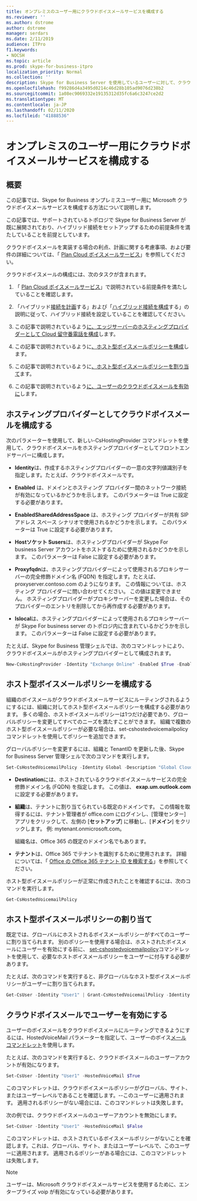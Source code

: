 ```yaml
---
title: オンプレミスのユーザー用にクラウドボイスメールサービスを構成する
ms.reviewer: ''
ms.author: dstrome
author: dstrome
manager: serdars
ms.date: 2/11/2019
audience: ITPro
f1.keywords:
- NOCSH
ms.topic: article
ms.prod: skype-for-business-itpro
localization_priority: Normal
ms.collection: ''
description: Skype for Business Server を使用しているユーザーに対して、クラウドベースのボイスメールを実装する方法について説明します。
ms.openlocfilehash: f99286d4a3495d0214c46d28b105ad9076d238b2
ms.sourcegitcommit: 1a08ec9069332e19135312d35fc6a6c3247ce2d2
ms.translationtype: MT
ms.contentlocale: ja-JP
ms.lasthandoff: 02/11/2020
ms.locfileid: "41888536"
---
```

# <a name="configure-cloud-voicemail-service-for-on-premises-users"></a>オンプレミスのユーザー用にクラウドボイスメールサービスを構成する

## <a name="overview"></a>概要 
この記事では、Skype for Business オンプレミスユーザー用に Microsoft クラウドボイスメールサービスを構成する方法について説明します。  

この記事では、サポートされているトポロジで Skype for Business Server が既に展開されており、ハイブリッド接続をセットアップするための前提条件を満たしていることを前提としています。

クラウドボイスメールを実装する場合の利点、計画に関する考慮事項、および要件の詳細については、「 [Plan Cloud ボイスメールサービス](plan-cloud-voicemail.md)」を参照してください。




クラウドボイスメールの構成には、次のタスクが含まれます。

1.  「 [Plan Cloud ボイスメールサービス](plan-cloud-voicemail.md)」で説明されている前提条件を満たしていることを確認します。

2.  「ハイブリッド[接続を計画](plan-hybrid-connectivity.md)する」および「[ハイブリッド接続を構成](configure-hybrid-connectivity.md)する」の説明に従って、ハイブリッド接続を設定していることを確認してください。 

3.  この記事で説明されているよう[に、エッジサーバーのホスティングプロバイダーとして Cloud 留守番電話を構成](#configure-cloud-voicemail-as-the-hosting-provider)します。

4.  この記事で説明されているように[、ホスト型ボイスメールポリシーを構成](#configure-a-hosted-voicemail-policy)します。

5.  この記事で説明されているように[、ホスト型ボイスメールポリシーを割り当て](#assign-a-hosted-voicemail-policy)ます。

6.  この記事で説明されているよう[に、ユーザーのクラウドボイスメールを有効に](#enable-a-user-for-cloud-voicemail)します。


## <a name="configure-cloud-voicemail-as-the-hosting-provider"></a>ホスティングプロバイダーとしてクラウドボイスメールを構成する 

次のパラメーターを使用して、新しい-CsHostingProvider コマンドレットを使用して、クラウドボイスメールをホスティングプロバイダーとしてフロントエンドサーバーに構成します。

- **Identity**は、作成するホスティングプロバイダーの一意の文字列値識別子を指定します。たとえば、クラウドボイスメールです。 

- **Enabled** は、ドメインとホスティング プロバイダー間のネットワーク接続が有効になっているかどうかを示します。 このパラメーターは True に設定する必要があります。

- **EnabledSharedAddressSpace** は、ホスティング プロバイダーが共有 SIP アドレス スペース シナリオで使用されるかどうかを示します。 このパラメーターは True に設定する必要があります。

- **Hostソケット Susers**は、ホスティングプロバイダーが Skype For business Server アカウントをホストするために使用されるかどうかを示します。 このパラメーターは False に設定する必要があります。

- **Proxyfqdn**は、ホスティングプロバイダーによって使用されるプロキシサーバーの完全修飾ドメイン名 (FQDN) を指定します。たとえば、proxyserver.contoso.com のようになります。 この情報については、ホスティング プロバイダーに問い合わせてください。 この値は変更できません。 ホスティングプロバイダーがプロキシサーバーを変更した場合は、そのプロバイダーのエントリを削除してから再作成する必要があります。

- **Islocal**は、ホスティングプロバイダーによって使用されるプロキシサーバーが Skype For business server のトポロジ内に含まれているかどうかを示します。 このパラメーターは False に設定する必要があります。

たとえば、Skype for Business 管理シェルでは、次のコマンドレットにより、クラウドボイスメールがホスティングプロバイダーとして構成されます。


```PowerShell
New-CsHostingProvider -Identity "Exchange Online" -Enabled $True -EnabledSharedAddressSpace $True -HostsOCSUsers $False -ProxyFqdn "exap.um.outlook.com" -IsLocal $False -VerificationLevel UseSourceVerification
```

## <a name="configure-a-hosted-voicemail-policy"></a>ホスト型ボイスメールポリシーを構成する

組織のボイスメールがクラウドボイスメールサービスにルーティングされるようにするには、組織に対してホスト型ボイスメールポリシーを構成する必要があります。 多くの場合、ホストボイスメールポリシーは1つだけ必要であり、グローバルポリシーを変更してすべてのニーズを満たすことができます。 組織で複数のホスト型ボイスメールポリシーが必要な場合は、set-cshostedvoicemailpolicy コマンドレットを使用してポリシーを追加できます。

グローバルポリシーを変更するには、組織と TenantID を更新した後、Skype for Business Server 管理シェルで次のコマンドを実行します。

```PowerShell
Set-CsHostedVoicemailPolicy -Identity Global -Description "Global Cloud Voicemail Policy" -Destination exap.um.outlook.com -Organization YourDefaultDomain.onmicrosoft.com -Tenant “11111111-1111-1111-1111-111111111111”
```

- **Destination**には、ホストされているクラウドボイスメールサービスの完全修飾ドメイン名 (FQDN) を指定します。 この値は、 **exap.um.outlook.com**に設定する必要があります。

- **組織**は、テナントに割り当てられている既定のドメインです。 この情報を取得するには、テナント管理者が office.com にログインし、[管理センター] アプリをクリックして、左側の [**セットアップ**] に移動し、[**ドメイン**] をクリックします。 例: mytenant.onmicrosoft.com。

    組織名は、Office 365 の既定のドメイン名でもあります。

- **テナント**は、Office 365 でテナントを識別するために使用されます。 詳細については、「 [Office の Office 365 テナント ID を検索する](https://support.office.com/en-us/article/find-your-office-365-tenant-id-6891b561-a52d-4ade-9f39-b492285e2c9b)」を参照してください。

ホスト型ボイスメールポリシーが正常に作成されたことを確認するには、次のコマンドを実行します。

```PowerShell
Get-CsHostedVoicemailPolicy
```

## <a name="assign-a-hosted-voicemail-policy"></a>ホスト型ボイスメールポリシーの割り当て

既定では、グローバルにホストされるボイスメールポリシーがすべてのユーザーに割り当てられます。 別のポリシーを使用する場合は、ホストされたボイスメールにユーザーを有効にする前に、 [set-cshostedvoicemailpolicy](https://docs.microsoft.com/powershell/module/skype/grant-cshostedvoicemailpolicy?view=skype-ps)コマンドレットを使用して、必要なホストボイスメールポリシーをユーザーに付与する必要があります。

たとえば、次のコマンドを実行すると、非グローバルなホスト型ボイスメールポリシーがユーザーに割り当てられます。


```PowerShell
Get-CsUser -Identity "User1" | Grant-CsHostedVoicemailPolicy -Identity "Tag:CloudVoiceMailUsers" 
```

## <a name="enable-a-user-for-cloud-voicemail"></a>クラウドボイスメールでユーザーを有効にする

ユーザーのボイスメールをクラウドボイスメールにルーティングできるようにするには、HostedVoiceMail パラメーターを指定して、ユーザーのボイス[メールコマンドレット](https://docs.microsoft.com/powershell/module/skype/set-csuser?view=skype-ps)を使用します。 

たとえば、次のコマンドを実行すると、クラウドボイスメールのユーザーアカウントが有効になります。 

```powershell
Set-CsUser -Identity "User1" -HostedVoiceMail $True
```

このコマンドレットは、クラウドボイスメールポリシーがグローバル、サイト、またはユーザーレベルであることを確認します。--このユーザーに適用されます。 適用されるポリシーがない場合には、このコマンドレットは失敗します。  

次の例では、クラウドボイスメールのユーザーアカウントを無効にします。

```powershell
Set-CsUser -Identity "User1" -HostedVoiceMail $False
```

このコマンドレットは、ホストされているボイスメールポリシーがないことを確認します。これは、グローバル、サイト、またはユーザーレベルで、このユーザーに適用されます。 適用されるポリシーがある場合には、このコマンドレットは失敗します。

> [!NOTE]
>  ユーザーは、Microsoft クラウドボイスメールサービスを使用するために、エンタープライズ voip が有効になっている必要があります。
